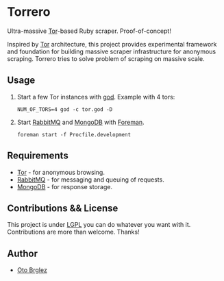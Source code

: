 # Torrero

Ultra-massive [Tor](https://www.torproject.org)-based Ruby scraper. Proof-of-concept!

Inspired by [Tor](https://www.torproject.org) architecture, this project provides experimental framework and foundation for building massive scraper infrastructure for anonymous scraping. Torrero tries to solve problem of scraping on massive scale.

## Usage

1. Start a few Tor instances with [god](http://godrb.com/). Example with 4 tors:

    ```
    NUM_OF_TORS=4 god -c tor.god -D
    ```

2. Start [RabbitMQ](https://www.rabbitmq.com) and [MongoDB](https://www.mongodb.org) with [Foreman](http://ddollar.github.io/foreman/).
    
    ```
    foreman start -f Procfile.development
    ```

## Requirements

- [Tor](https://www.torproject.org) - for anonymous browsing.
- [RabbitMQ](https://www.rabbitmq.com) - for messaging and queuing of requests.
- [MongoDB](https://www.mongodb.org) - for response storage.

## Contributions && License

This project is under [LGPL](https://www.gnu.org/licenses/lgpl.html) you can do whatever you want with it. Contributions are more than welcome. Thanks!

## Author

- [Oto Brglez](https://github.com/otobrglez)

